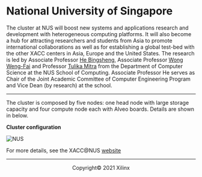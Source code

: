# National University of Singapore

The cluster at NUS will boost new systems and applications research and development with heterogeneous computing platforms. It will also become a hub for attracting researchers and students from Asia to promote international collaborations as well as for establishing a global test-bed with the other XACC centers in Asia, Europe and the United States.
The research is led by Associate Professor [He Bingsheng](https://www.comp.nus.edu.sg/cs/bio/hebs/), Associate Professor [Wong Weng-Fai](https://www.comp.nus.edu.sg/cs/bio/wongwf/) and Professor [Tulika Mitra](https://www.comp.nus.edu.sg/cs/bio/tulika/) from the Department of Computer Science at the NUS School of Computing. Associate Professor He serves as Chair of the Joint Academic Committee of Computer Engineering Program and Vice Dean (by research) at the school.

------------
The cluster is composed by five nodes: one head node with large storage capacity and four compute node each with Alveo boards. 
Details are shown in below.

**Cluster configuration**

<img src="/xacc/images/nus/xacc_nus.PNG" alt="NUS" class="responsive">


For more details, see the XACC@NUS [website](http://xacchead.d2.comp.nus.edu.sg/)

---------------------------------------
<p align="center">Copyright&copy; 2021 Xilinx</p>
